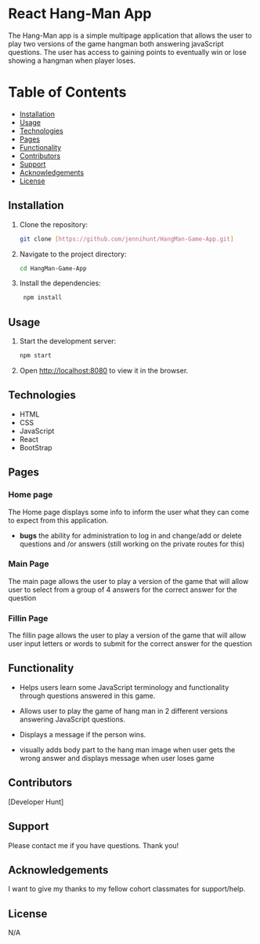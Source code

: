 # React Hang-Man App
 
 The Hang-Man app is a simple multipage application that allows the user to play two versions of the game hangman both answering javaScript questions. The user has access to gaining points to eventually win or lose showing a hangman when player loses.

# Table of Contents
- [Installation](#installation)
- [Usage](#usage)
- [Technologies](#Technologies)
- [Pages](#pages)
- [Functionality](#functionality)
- [Contributors](#contributors)
- [Support](#support)
- [Acknowledgements](#acknowledgements)
- [License](#license)

## Installation

1. Clone the repository:
   ```sh
   git clone [https://github.com/jennihunt/HangMan-Game-App.git]
   ```
2. Navigate to the project directory:
   ```sh
   cd HangMan-Game-App
   ```
3. Install the dependencies:
   ```sh
    npm install
   ```

## Usage

1. Start the development server:
   ```sh
   npm start
   ```
2. Open [http://localhost:8080](http://localhost:8080) to view it in the browser.

## Technologies
- HTML
- CSS
- JavaScript
- React
- BootStrap

## Pages

### Home page 

The Home page displays some info to inform the user what they can come to expect from this application. 
- **bugs** the ability for administration to log in and change/add or delete questions and /or answers (still working on the private routes for this)


### Main Page

The main page allows the user to play a version of the game that will allow user to select from a group of 4 answers for the correct answer for the question

### Fillin Page 

The fillin page allows the user to play a version of the game that will allow user input letters or words to submit for the correct answer for the question


## Functionality
- Helps users learn some JavaScript terminology and functionality through questions answered in this game.

- Allows user to play the game of hang man in 2 different versions answering JavaScript questions.

- Displays a message if the person wins.

- visually adds body part to the hang man image when user gets the wrong answer and displays message when user loses game



## Contributors
 [Developer Hunt]


## Support
Please contact me if you have questions. Thank you!

## Acknowledgements
I want to give my thanks to my fellow cohort classmates for support/help.

 ## License
N/A
